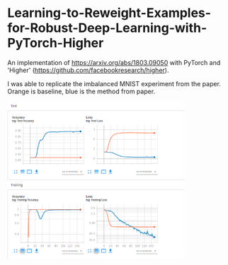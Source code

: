 # Learning-to-Reweight-Examples-for-Robust-Deep-Learning-with-PyTorch-Higher
An implementation of https://arxiv.org/abs/1803.09050 with PyTorch and 'Higher' (https://github.com/facebookresearch/higher).

I was able to replicate the imbalanced MNIST experiment from the paper.
Orange is baseline, blue is the method from paper.

<img src="results.png" width="400" />


